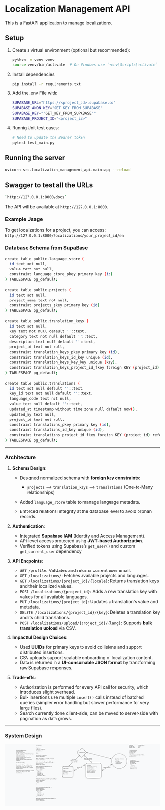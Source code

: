 # Localization Management API

This is a FastAPI application to manage localizations.

## Setup

1.  Create a virtual environment (optional but recommended):
    ```bash
    python -m venv venv
    source venv/bin/activate  # On Windows use `venv\Scripts\activate`
    ```

2.  Install dependencies:
    ```bash
    pip install -r requirements.txt
    ```

3.  Add the .env File with:
    ```bash
    SUPABASE_URL="https://<project_id>.supabase.co"
    SUPABASE_ANON_KEY="GET_KEY_FROM_SUPABASE"
    SUPABASE_KEY=""GET_KEY_FROM_SUPABASE""
    SUPABASE_PROJECT_ID="<project_id>"
    ```
4.  Runnig Unit test cases:
    ```bash
    # Need to update the Bearer token
    pytest test_main.py
    ```

## Running the server

```bash
uvicorn src.localization_management_api.main:app --reload
```
## Swagger to test all the URLs

```bash
`http://127.0.0.1:8000/docs`
```



The API will be available at `http://127.0.0.1:8000`.

### Example Usage

To get localizations for a project, you can access:
`http://127.0.0.1:8000/localizations/your_project_id/en`

### Database Schema from SupaBase
```bash
create table public.language_store (
  id text not null,
  value text not null,
  constraint language_store_pkey primary key (id)
) TABLESPACE pg_default;

create table public.projects (
  id text not null,
  project_name text not null,
  constraint projects_pkey primary key (id)
) TABLESPACE pg_default;

create table public.translation_keys (
  id text not null,
  key text not null default ''::text,
  category text not null default ''::text,
  description text null default ''::text,
  project_id text not null,
  constraint translation_keys_pkey primary key (id),
  constraint translation_keys_id_key unique (id),
  constraint translation_keys_key_key unique (key),
  constraint translation_keys_project_id_fkey foreign KEY (project_id) references projects (id)
) TABLESPACE pg_default;

create table public.translations (
  id text not null default ''::text,
  key_id text not null default ''::text,
  language_code text not null,
  value text null default ''::text,
  updated_at timestamp without time zone null default now(),
  updated_by text null,
  project_id text not null,
  constraint translations_pkey primary key (id),
  constraint translations_id_key unique (id),
  constraint translations_project_id_fkey foreign KEY (project_id) references projects (id)
) TABLESPACE pg_default;
```
---
### Architecture


1. **Schema Design**:

   * Designed normalized schema with **foreign key constraints**:

     * `projects` ⟶ `translation_keys` ⟶ `translations` (One-to-Many relationships).
   * Added `language_store` table to manage language metadata.
   * Enforced relational integrity at the database level to avoid orphan records.

2. **Authentication**:

   * Integrated **Supabase IAM** (Identity and Access Management).
   * API-level access protected using **JWT-based Authorization**.
   * Verified tokens using Supabase’s `get_user()` and custom `get_current_user` dependency.

3. **API Endpoints**:

   * `GET /profile`: Validates and returns current user email.
   * `GET /localizations/`: Fetches available projects and languages.
   * `GET /localizations/{project_id}/{locale}`: Returns translation keys and their localized values.
   * `POST /localizations/{project_id}`: Adds a new translation key with values for all available languages.
   * `PUT /localizations/{project_id}`: Updates a translation's value and metadata.
   * `DELETE /localizations/{project_id}/{key}`: Deletes a translation key and its child translations.
   * `POST /localizations/upload/{project_id}/{lang}`: Supports **bulk translation upload** via CSV.

4. **Impactful Design Choices**:

   * Used **UUIDs** for primary keys to avoid collisions and support distributed insertions.
   * CSV uploads support scalable onboarding of localization content.
   * Data is returned in a **UI-consumable JSON format** by transforming raw Supabase responses.

5. **Trade-offs**:

   * Authorization is performed for every API call for security, which introduces slight overhead.
   * Bulk insertions use multiple `insert()` calls instead of batched queries (simpler error handling but slower performance for very large files).
   * Search currently done client-side; can be moved to server-side with pagination as data grows.

---

### System Design

![System Design Diagram](https://github.com/ParagShah97/HeliumBackend/raw/main/screenshot/system%20design.png)


